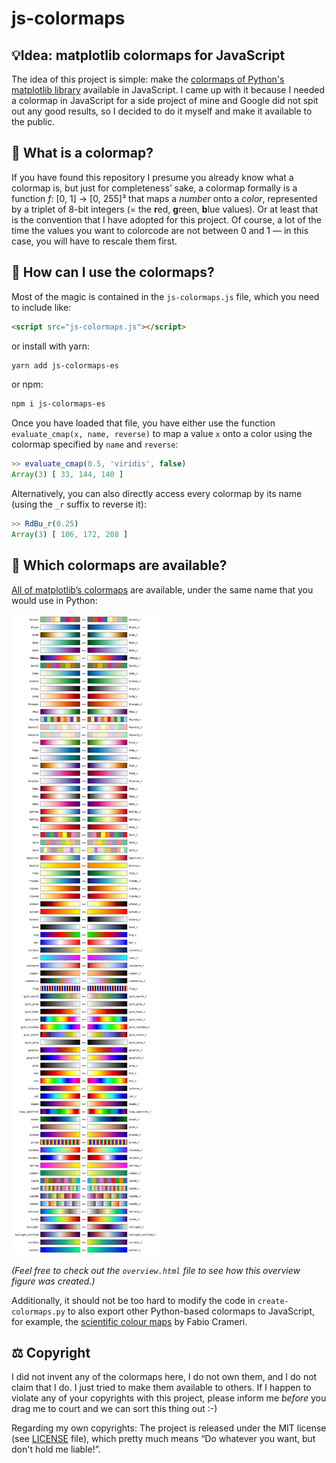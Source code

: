 # js-colormaps



## 💡Idea: matplotlib colormaps for JavaScript

The idea of this project is simple: make the [colormaps of Python's matplotlib library](http://matplotlib.org/examples/color/colormaps_reference.html) available in JavaScript. I came up with it because I needed a colormap in JavaScript for a side project of mine and Google did not spit out any good results, so I decided to do it myself and make it available to the public.



## 🎨 What is a colormap?

If you have found this repository I presume you already know what a colormap is, but just for completeness’ sake, a colormap formally is a function *f*: [0, 1] → [0, 255]³ that maps a _number_ onto a _color_, represented by a triplet of 8-bit integers (= the **r**ed, **g**reen, **b**lue values). Or at least that is the convention that I have adopted for this project. Of course, a lot of the time the values you want to colorcode are not between 0 and 1 — in this case, you will have to rescale them first.



## 🚀 How can I use the colormaps?

Most of the magic is contained in the `js-colormaps.js` file, which you need to include like:

```html
<script src="js-colormaps.js"></script>
```

or install with yarn:
```sh
yarn add js-colormaps-es
```

or npm:
```sh
npm i js-colormaps-es
```

Once you have loaded that file, you have either use the function `evaluate_cmap(x, name, reverse)`  to map a value `x` onto a color using the colormap specified by `name` and `reverse`:

```javascript
>> evaluate_cmap(0.5, 'viridis', false)
Array(3) [ 33, 144, 140 ]
```

Alternatively, you can also directly access every colormap by its name (using the `_r` suffix to reverse it):

```javascript
>> RdBu_r(0.25)
Array(3) [ 106, 172, 208 ]
```



## 🌈 Which colormaps are available?

[All of matplotlib’s colormaps](https://matplotlib.org/stable/tutorials/colors/colormaps.html) are available, under the same name that you would use in Python: 

![](overview.png)

*(Feel free to check out the `overview.html` file to see how this overview figure was created.)*

Additionally, it should not be too hard to modify the code in `create-colormaps.py` to also export other Python-based colormaps to JavaScript, for example, the [scientific colour maps](https://www.fabiocrameri.ch/colourmaps/) by Fabio Crameri.



## ⚖️ Copyright

I did not invent any of the colormaps here, I do not own them, and I do not claim that I do. I just tried to make them available to others. If I happen to violate any of your copyrights with this project, please inform me *before* you drag me to court and we can sort this thing out :-)

Regarding my own copyrights: The project is released under the MIT license (see [LICENSE](https://github.com/timothygebhard/js-colormaps/blob/master/LICENSE) file), which pretty much means “Do whatever you want, but don't hold me liable!”.


